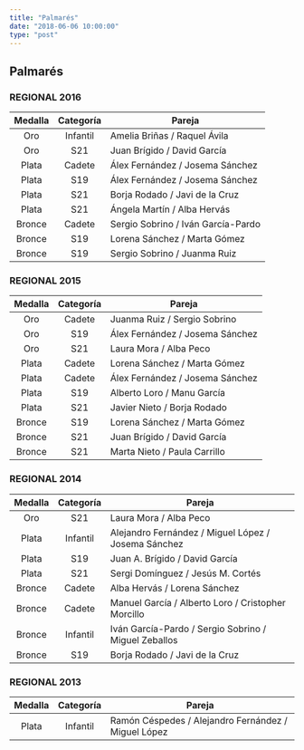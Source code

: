 ```yaml
---
title: "Palmarés"
date: "2018-06-06 10:00:00"
type: "post"
---
```


## Palmarés

### REGIONAL 2016
Medalla | Categoría | Pareja
:-----: | :-------: | ---
Oro    	| Infantil 	| Amelia Briñas / Raquel Ávila
Oro    	| S21 	  	| Juan Brígido / David García
Plata  	| Cadete   	| Álex Fernández / Josema Sánchez
Plata  	| S19 	  	| Álex Fernández / Josema Sánchez
Plata  	| S21 	  	| Borja Rodado / Javi de la Cruz
Plata  	| S21 	  	| Ángela Martín / Alba Hervás
Bronce 	| Cadete   	| Sergio Sobrino / Iván García-Pardo
Bronce 	| S19 	  	| Lorena Sánchez / Marta Gómez
Bronce 	| S19 	  	| Sergio Sobrino / Juanma Ruiz

### REGIONAL 2015
Medalla | Categoría | Pareja
:-----: | :-------: | ---
Oro    	| Cadete   	| Juanma Ruiz / Sergio Sobrino
Oro    	| S19 	  	| Álex Fernández / Josema Sánchez
Oro    	| S21 	  	| Laura Mora / Alba Peco
Plata  	| Cadete   	| Lorena Sánchez / Marta Gómez
Plata  	| Cadete   	| Álex Fernández / Josema Sánchez
Plata  	| S19 	  	| Alberto Loro / Manu García
Plata  	| S21 	  	| Javier Nieto / Borja Rodado
Bronce 	| S19 	  	| Lorena Sánchez / Marta Gómez
Bronce 	| S21 	  	| Juan Brígido / David García
Bronce 	| S21 	  	| Marta Nieto / Paula Carrillo

### REGIONAL 2014
Medalla | Categoría | Pareja
:-----: | :-------: | ---
Oro    	| S21 	  	| Laura Mora / Alba Peco
Plata  	| Infantil 	| Alejandro Fernández / Miguel López / Josema Sánchez
Plata  	| S19 	  	| Juan A. Brígido / David García
Plata  	| S21 	  	| Sergi Domínguez / Jesús M. Cortés
Bronce 	| Cadete   	| Alba Hervás / Lorena Sánchez
Bronce 	| Cadete   	| Manuel García / Alberto Loro / Cristopher Morcillo
Bronce 	| Infantil 	| Iván García-Pardo / Sergio Sobrino / Miguel Zeballos
Bronce 	| S19 	  	| Borja Rodado / Javi de la Cruz

### REGIONAL 2013
Medalla | Categoría | Pareja
:-----: | :-------: | ---
Plata  	| Infantil 	| Ramón Céspedes / Alejandro Fernández / Miguel López
